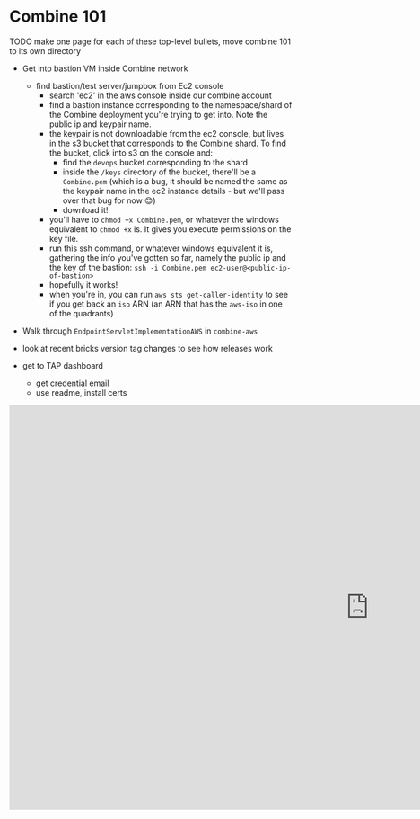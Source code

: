 # Combine 101

TODO make one page for each of these top-level bullets, move combine 101 to its own directory
- Get into bastion VM inside Combine network
  - find bastion/test server/jumpbox from Ec2 console
    - search 'ec2' in the aws console inside our combine account
    - find a bastion instance corresponding to the namespace/shard of the Combine deployment you're trying to get into. Note the public ip and keypair name.
    - the keypair is not downloadable from the ec2 console, but lives in the s3 bucket that corresponds to the Combine shard. To find the bucket, click into s3 on the console and:
      - find the `devops` bucket corresponding to the shard
      - inside the `/keys` directory of the bucket, there'll be a `Combine.pem` (which is a bug, it should be named the same as the keypair name in the ec2 instance details - but we'll pass over that bug for now 😊)
      - download it!
    - you'll have to `chmod +x Combine.pem`, or whatever the windows equivalent to `chmod +x` is. It gives you execute permissions on the key file.
    - run this ssh command, or whatever windows equivalent it is, gathering the info you've gotten so far, namely the public ip and the key of the bastion:
      `ssh -i Combine.pem ec2-user@<public-ip-of-bastion>`
    - hopefully it works!
    - when you're in, you can run `aws sts get-caller-identity` to see if you get back an `iso` ARN (an ARN that has the `aws-iso` in one of the quadrants)

- Walk through `EndpointServletImplementationAWS` in `combine-aws`
- look at recent bricks version tag changes to see how releases work
- get to TAP dashboard
  - get credential email
  - use readme, install certs


<div style={{ maxWidth: "1280px" }}>
  <div
    style={{
      position: "relative",
      paddingBottom: "56.25%",
      height: 0,
      overflow: "hidden",
    }}
  >
    <iframe
      src="https://sequoiaholdingsllc-my.sharepoint.com/personal/bking_sequoiainc_com/_layouts/15/embed.aspx?UniqueId=ff054d63-149d-48fb-b2c5-c6aa69022dc4&embed=%7B%22ust%22%3Atrue%2C%22hv%22%3A%22CopyEmbedCode%22%7D&referrer=StreamWebApp&referrerScenario=EmbedDialog.Create"
      width="1280"
      height="720"
      frameBorder="0"
      scrolling="no"
      allowFullScreen
      title="Welcome to Combine AWS - TRM Labs-20241120_140337-Meeting Recording.mp4"
      style={{
        border: "none",
        position: "absolute",
        top: 0,
        left: 0,
        right: 0,
        bottom: 0,
        height: "100%",
        maxWidth: "100%",
      }}
    ></iframe>
  </div>
</div>
